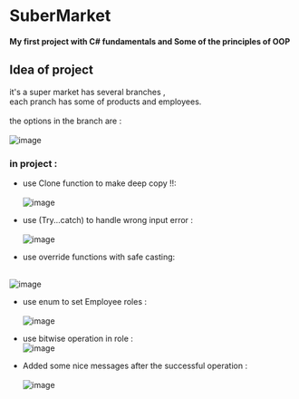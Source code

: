 
# SuberMarket
#### My first project with C# fundamentals and Some of the principles of OOP  

## Idea of project
it's a super market has several branches ,<br>
each pranch has some of products and employees.<br><br>
the options in the branch are : <br><br>
![image](https://github.com/user-attachments/assets/6dfb5a1c-0aa0-4849-8d08-642041d712d2)


### in project :<br>
* use Clone function to make deep copy !!:<br><br>
![image](https://github.com/user-attachments/assets/ea388f3e-2eb9-4d8a-a647-7f30c00e13ca)

* use (Try...catch) to handle wrong input error :<br><br>
![image](https://github.com/user-attachments/assets/b443f843-22bd-4653-a20c-469f982dbfb3)

* use override functions with safe casting: <br><br>

![image](https://github.com/user-attachments/assets/9bd3d3ab-f408-4c7b-ac40-3cd3ceb496d0)

* use enum to set Employee roles : <br><br>
![image](https://github.com/user-attachments/assets/481730b5-7b83-45ec-acd1-dfdedfd803ac)

* use bitwise operation in role : <br>
![image](https://github.com/user-attachments/assets/626fe0ba-cfbd-4dd2-90e7-e3ee90a5c879)

* Added some nice messages after the successful operation : <br><br>
![image](https://github.com/user-attachments/assets/c2977d9e-6dd9-41df-9500-d18ba4307399)



